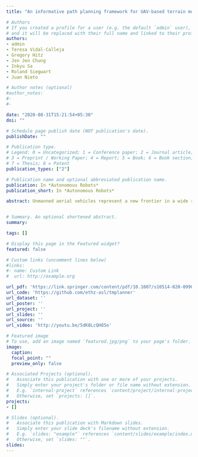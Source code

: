 ```yaml
---
title: "An informative path planning framework for UAV-based terrain monitoring"

# Authors
# If you created a profile for a user (e.g. the default `admin` user), write the username (folder name) here 
# and it will be replaced with their full name and linked to their profile.
authors:
- admin
- Teresa Vidal-Calleja
- Gregory Hitz
- Jen Jen Chung
- Inkyu Sa
- Roland Siegwart
- Juan Nieto

# Author notes (optional)
#author_notes:
#-
#-

date: "2020-08-31T15:21:54+05:30"
doi: ""

# Schedule page publish date (NOT publication's date).
publishDate: ""

# Publication type.
# Legend: 0 = Uncategorized; 1 = Conference paper; 2 = Journal article;
# 3 = Preprint / Working Paper; 4 = Report; 5 = Book; 6 = Book section;
# 7 = Thesis; 8 = Patent
publication_types: ["2"]

# Publication name and optional abbreviated publication name.
publication: In *Autonomous Robots*
publication_short: In *Autonomous Robots*

abstract: Unmanned aerial vehicles represent a new frontier in a wide range of monitoring and research applications. To fully leverage their potential, a key challenge is planning missions for efficient data acquisition in complex environments. To address this issue, this article introduces a general informative path planning framework for monitoring scenarios using an aerial robot, focusing on problems in which the value of sensor information is unevenly distributed in a target area and unknown a priori. The approach is capable of learning and focusing on regions of interest via adaptation to map either discrete or continuous variables on the terrain using variable-resolution data received from probabilistic sensors. During a mission, the terrain maps built online are used to plan information-rich trajectories in continuous 3-D space by optimizing initial solutions obtained by a coarse grid search. Extensive simulations show that our approach is more efficient than existing methods. We also demonstrate its real-time application on a photorealistic mapping scenario using a publicly available dataset and a proof of concept for an agricultural monitoring task.


# Summary. An optional shortened abstract.
summary: 

tags: []

# Display this page in the Featured widget?
featured: false

# Custom links (uncomment lines below)
#links:
#- name: Custom Link
#  url: http://example.org

url_pdf: 'https://link.springer.com/content/pdf/10.1007/s10514-020-09903-2.pdf'
url_code: 'https://github.com/ethz-asl/tmplanner'
url_dataset: ''
url_poster: ''
url_project: ''
url_slides: ''
url_source: ''
url_video: 'http://youtu.be/5dK8LcQH85o'

# Featured image
# To use, add an image named `featured.jpg/png` to your page's folder. 
image:
  caption: 
  focal_point: ""
  preview_only: false

# Associated Projects (optional).
#   Associate this publication with one or more of your projects.
#   Simply enter your project's folder or file name without extension.
#   E.g. `internal-project` references `content/project/internal-project/index.md`.
#   Otherwise, set `projects: []`.
projects:
- []

# Slides (optional).
#   Associate this publication with Markdown slides.
#   Simply enter your slide deck's filename without extension.
#   E.g. `slides: "example"` references `content/slides/example/index.md`.
#   Otherwise, set `slides: ""`.
slides: 
---
```


<!-- {{% callout note %}}
Click the *Cite* button above to demo the feature to enable visitors to import publication metadata into their reference management software.
{{% /callout %}}

{{% callout note %}}
Create your slides in Markdown - click the *Slides* button to check out the example.
{{% /callout %}}

Supplementary notes can be added here, including [code, math, and images](https://wowchemy.com/docs/writing-markdown-latex/).
 -->